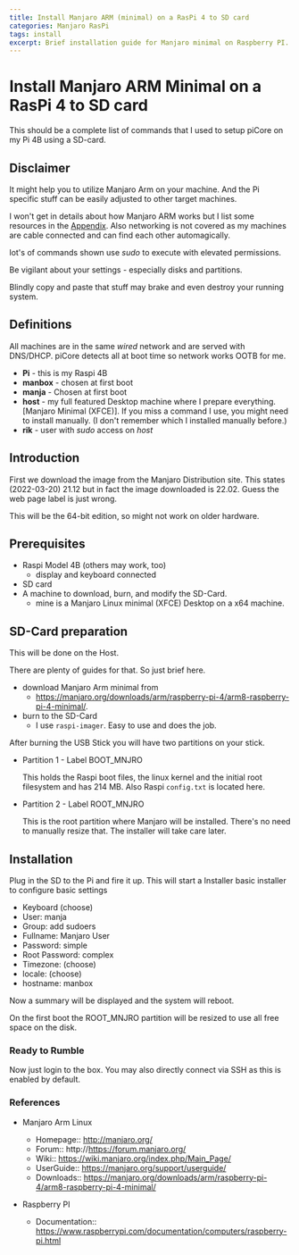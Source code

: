 ```yaml
---
title: Install Manjaro ARM (minimal) on a RasPi 4 to SD card
categories: Manjaro RasPi
tags: install
excerpt: Brief installation guide for Manjaro minimal on Raspberry PI.
---
```


# Install Manjaro ARM Minimal on a RasPi 4 to SD card

This should be a complete list of commands that I used to setup piCore on my Pi 4B using a SD-card.

## Disclaimer

It might help you to utilize Manjaro Arm on your machine. And the Pi specific stuff can be easily adjusted to other target machines.

I won't get in details about how Manjaro ARM works but I list some resources in the [Appendix](#appendix). Also networking is not covered as my machines are cable connected and can find each other automagically.

lot's of commands shown use _sudo_ to execute with elevated permissions.

Be vigilant about your settings - especially disks and partitions.

Blindly copy and paste that stuff may brake and even destroy your running system.

## Definitions

All machines are in the same *wired* network and are served with DNS/DHCP. piCore detects all at boot time so network works OOTB for me.

* **Pi** - this is my Raspi 4B
* **manbox** - chosen at first boot
* **manja** - Chosen at first boot
* **host** - my full featured Desktop machine where I prepare everything. [Manjaro Minimal (XFCE)]. If you miss a command I use, you might need to install manually. (I don't remember which I installed manually before.)
* **rik** - user with _sudo_ access on _host_

## Introduction

First we download the image from the Manjaro Distribution site. 
This states (2022-03-20) 21.12 but in fact the image downloaded is 22.02. Guess the web page label is just wrong.

This will be the 64-bit edition, so might not work on older hardware.

## Prerequisites

* Raspi Model 4B (others may work, too)
  * display and keyboard connected
* SD card
* A machine to download, burn, and modify the SD-Card.
  * mine is a Manjaro Linux minimal (XFCE) Desktop on a x64 machine.

## SD-Card preparation

This will be done on the Host.

There are plenty of guides for that. So just brief here.

* download Manjaro Arm minimal from 
  * https://manjaro.org/downloads/arm/raspberry-pi-4/arm8-raspberry-pi-4-minimal/.
* burn to the SD-Card
  * I use `raspi-imager`. Easy to use and does the job.

After burning the USB Stick you will have two partitions on your stick.

* Partition 1 - Label BOOT_MNJRO

  This holds the Raspi boot files, the linux kernel and the initial root filesystem and has 214 MB. Also Raspi `config.txt` is located here.

* Partition 2 - Label ROOT_MNJRO

  This is the root partition where Manjaro will be installed.
  There's no need to manually resize that. The installer will take care later.

## Installation

Plug in the SD to the Pi and fire it up. This will start a Installer basic installer to configure basic settings

* Keyboard (choose)
* User: manja
* Group: add sudoers
* Fullname: Manjaro User
* Password: simple
* Root Password: complex
* Timezone: (choose)
* locale: (choose)
* hostname: manbox

Now a summary will be displayed and the system will reboot.

On the first boot the ROOT_MNJRO partition will be resized to use all free space on the disk.


### Ready to Rumble

Now just login to the box. You may also directly connect via SSH as this is enabled by default.

### References

* Manjaro Arm Linux
  * Homepage:: http://manjaro.org/
  * Forum:: http://https://forum.manjaro.org/
  * Wiki:: https://wiki.manjaro.org/index.php/Main_Page/
  * UserGuide:: https://manjaro.org/support/userguide/
  * Downloads:: https://manjaro.org/downloads/arm/raspberry-pi-4/arm8-raspberry-pi-4-minimal/

* Raspberry PI
  * Documentation:: https://www.raspberrypi.com/documentation/computers/raspberry-pi.html